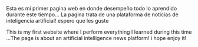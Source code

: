Esta es mi primer pagina web en donde desempeño todo lo aprendido durante este tiempo... 
La pagina trata de una plataforma de noticias de inteligencia artificial! espero que les guste

This is my first website where I perform everything I learned during this time ...The page is about an artificial intelligence news platform!
i hope enjoy it! 
